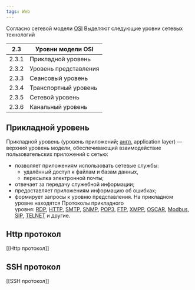 ```yaml
---
tags: Web
---
```

Согласно сетевой модели [OSI](https://ru.wikipedia.org/wiki/%D0%A1%D0%B5%D1%82%D0%B5%D0%B2%D0%B0%D1%8F_%D0%BC%D0%BE%D0%B4%D0%B5%D0%BB%D1%8C_OSI)
Выделяют следующие уровни сетевых технологий

| 2.3   | Уровни модели OSI     |
|-------|-----------------------|
| 2.3.1 | Прикладной уровень    |
| 2.3.2 | Уровень представления |
| 2.3.3 | Сеансовый уровень     |
| 2.3.4 | Транспортный уровень  |
| 2.3.5 | Сетевой уровень       |
| 2.3.6 | Канальный уровень     |
## Прикладной уровень
Прикладной уровень (уровень приложений; [англ.](https://ru.wikipedia.org/wiki/%D0%90%D0%BD%D0%B3%D0%BB%D0%B8%D0%B9%D1%81%D0%BA%D0%B8%D0%B9_%D1%8F%D0%B7%D1%8B%D0%BA "Английский язык") application layer) — верхний уровень модели, обеспечивающий взаимодействие пользовательских приложений с сетью:

- позволяет приложениям использовать сетевые службы:
    - удалённый доступ к файлам и базам данных,
    - пересылка электронной почты;
- отвечает за передачу служебной информации;
- предоставляет приложениям информацию об ошибках;
- формирует запросы к уровню представления.
На прикладном уровне находятся Протоколы прикладного уровня: [RDP](https://ru.wikipedia.org/wiki/Remote_Desktop_Protocol "Remote Desktop Protocol"), [HTTP](https://ru.wikipedia.org/wiki/HTTP "HTTP"), [SMTP](https://ru.wikipedia.org/wiki/SMTP "SMTP"), [SNMP](https://ru.wikipedia.org/wiki/SNMP "SNMP"), [POP3](https://ru.wikipedia.org/wiki/Post_Office_Protocol "Post Office Protocol"), [FTP](https://ru.wikipedia.org/wiki/FTP "FTP"), [XMPP](https://ru.wikipedia.org/wiki/XMPP "XMPP"), [OSCAR](https://ru.wikipedia.org/wiki/OSCAR "OSCAR"), [Modbus](https://ru.wikipedia.org/wiki/Modbus "Modbus"), [SIP](https://ru.wikipedia.org/wiki/SIP "SIP"), [TELNET](https://ru.wikipedia.org/wiki/TELNET "TELNET") и другие.

## Http протокол
[[Http протокол]]

## SSH протокол
[[SSH протокол]]
